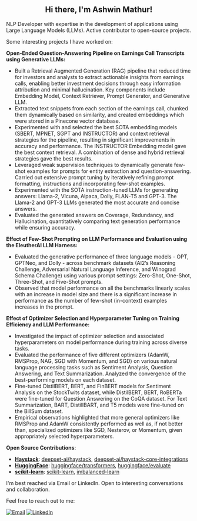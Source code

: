 <h2 align="center"> Hi there, I'm Ashwin Mathur!</h2>

NLP Developer with expertise in the development of applications using Large Language Models (LLMs). Active contributor to open-source projects.

Some interesting projects I have worked on:

**Open-Ended Question-Answering Pipeline on Earnings Call Transcripts using Generative LLMs:**

- Built a Retrieval Augmented Generation (RAG) pipeline that reduced time for investors and analysts to extract actionable insights from earnings calls, enabling better investment decisions through easy information attribution and minimal hallucination. Key components include Embedding Model, Context Retriever, Prompt Generator, and Generative LLM.
- Extracted text snippets from each section of the earnings call, chunked them dynamically based on similarity, and created embeddings which were stored in a Pinecone vector database.
- Experimented with and selected the best SOTA embedding models (SBERT, MPNET, SGPT and INSTRUCTOR) and context retrieval strategies for the pipeline, resulting in significant improvements in accuracy and performance. The INSTRUCTOR Embedding model gave the best context retrieval. A combination of dense and hybrid retrieval strategies gave the best results. 
- Leveraged weak supervision techniques to dynamically generate few-shot examples for prompts for entity extraction and question-answering. Carried out extensive prompt tuning by iteratively refining prompt formatting, instructions and incorporating few-shot examples.
- Experimented with the SOTA instruction-tuned LLMs for generating answers: Llama-2, Vicuna, Alpaca, Dolly, FLAN-T5 and GPT-3. The Llama-2 and GPT-3 LLMs generated the most accurate and concise answers.
- Evaluated the generated answers on Coverage, Redundancy, and Hallucination, quantitatively comparing text generation performance while ensuring accuracy.

**Effect of Few-Shot Prompting on LLM Performance and Evaluation using the EleutherAI LLM Harness:**

- Evaluated the generative performance of three language models - OPT, GPTNeo, and Dolly - across benchmark datasets (AI2’s Reasoning Challenge, Adversarial Natural Language Inference, and Winograd Schema Challenge) using various prompt settings: Zero-Shot, One-Shot, Three-Shot, and Five-Shot prompts.
- Observed that model performance on all the benchmarks linearly scales with an increase in model size and there is a significant increase in performance as the number of few-shot (in-context) examples increases in the prompt.

**Effect of Optimizer Selection and Hyperparameter Tuning on Training Efficiency and LLM Performance:**

- Investigated the impact of optimizer selection and associated hyperparameters on model performance during training across diverse tasks.
- Evaluated the performance of five different optimizers (AdamW, RMSProp, NAG, SGD with Momentum, and SGD) on various natural language processing tasks such as Sentiment Analysis, Question Answering, and Text Summarization. Analyzed the convergence of the best-performing models on each dataset.
- Fine-tuned DistilBERT, BERT, and FinBERT models for Sentiment Analysis on the StockTwits dataset, while DistilBERT, BERT, RoBERTa were fine-tuned for Question Answering on the CoQA dataset. For Text Summarization, BART, DistillBART, and T5 models were fine-tuned on the BillSum dataset.
- Empirical observations highlighted that more general optimizers like RMSProp and AdamW consistently performed as well as, if not better than, specialized optimizers like SGD, Nesterov, or Momentum, given appropriately selected hyperparameters.


**Open Source Contributions**:
  - **[Haystack](https://github.com/deepset-ai/haystack)**: [deepset-ai/haystack](https://github.com/deepset-ai/haystack/pulls?q=is%3Apr+author%3Aawinml+is%3Aclosed+sort%3Acomments-desc), [deepset-ai/haystack-core-integrations](https://github.com/deepset-ai/haystack-core-integrations/pulls?q=is%3Apr+author%3Aawinml+is%3Aclosed+sort%3Acomments-desc)
  - **[HuggingFace](https://github.com/huggingface)**: [huggingface/transformers](https://github.com/huggingface/transformers/pulls?q=is%3Apr+author%3Aawinml+is%3Aclosed+sort%3Acomments-desc), [huggingface/evaluate](https://github.com/huggingface/evaluate/pulls?q=is%3Apr+author%3Aawinml+is%3Aclosed+sort%3Acomments-desc)
  - **[scikit-learn](https://github.com/scikit-learn)**: [scikit-learn](https://github.com/scikit-learn/scikit-learn/pulls?q=is%3Apr+author%3Aawinml+is%3Aclosed+sort%3Acomments-desc), [imbalanced-learn](https://github.com/scikit-learn-contrib/imbalanced-learn/pulls?q=is%3Apr+is%3Aclosed+author%3Aawinml)

I'm best reached via Email or LinkedIn. Open to interesting conversations and collaboration. 

Feel free to reach out to me:  &nbsp;

<a href="mailto:ashwinmathur.business@gmail.com"><img src="https://img.shields.io/badge/Email-grey?style=for-the-badge&logo=Gmail" alt="Email" href="mailto:ashwinmathur.business@gmail.com"></a>
<a href="https://www.linkedin.com/in/ashwin-mathur-ds/"><img src="https://img.shields.io/badge/LinkedIn-blue?style=for-the-badge&logo=LinkedIn" alt="LinkedIn" href="https://www.linkedin.com/in/ashwin-mathur-ds/"></a>


<!--
  Title: Ashwin Mathur Github
  Description: Data Science - Ashwin Mathur Github
  Author: awinml

**awinml/awinml** is a ✨ _special_ ✨ repository because its `README.md` (this file) appears on your GitHub profile.

Here are some ideas to get you started:



- 👯 I’m looking to collaborate on ...
- 🤔 I’m looking for help with ...
- 💬 Ask me about ...
- 📫 How to reach me: ...
- 😄 Pronouns: ...
- ⚡ Fun fact: ...

[![My GitHub Stats](https://github-readme-stats.vercel.app/api/?username=awinml&count_private=true&show_icons=true&hide_rank=true&hide=contribs&include_all_commits=true)]()

![](https://komarev.com/ghpvc/?username=awinml&color=green&style=for-the-badge&label=Profile+Views)

-->

